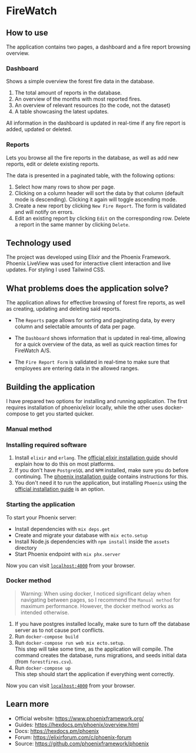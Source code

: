 # FireWatch
## How to use
The application contains two pages, a dashboard and a fire report browsing overview.

### Dashboard
Shows a simple overview the forest fire data in the database.
1. The total amount of reports in the database.
2. An overview of the months with most reported fires.
3. An overview of relevant resources (to the code, not the dataset)
4. A table showcasing the latest updates. 

All information in the dashboard is updated in real-time if any fire report is added, updated or deleted.

### Reports
Lets you browse all the fire reports in the database, as well as add new reports, edit or delete existing reports.

The data is presented in a paginated table, with the following options:
1. Select how many rows to show per page.
2. Clicking on a column header will sort the data by that column (default mode is descending). Clicking it again will toggle ascending mode.
3. Create a new report by clicking `New Fire Report`. The form is validated and will notify on errors.
4. Edit an existing report by clicking `Edit` on the corresponding row. Delete a report in the same manner by clicking `Delete`.

## Technology used
The project was developed using Elixir and the Phoenix Framework. Phoenix LiveView was used for interactive client interaction and live updates. For styling I used Tailwind CSS.

## What problems does the application solve?
The application allows for effective browsing of forest fire reports, as well as creating, updating and deleting said reports. 

* The `Reports` page allows for sorting and paginating data, by every column and selectable amounts of data per page. 

* The `Dashboard` shows information that is updated in real-time, allowing for a quick overview of the data, as well as quick reaction times for FireWatch A/S.

* The `Fire Report Form` is validated in real-time to make sure that employees are entering data in the allowed ranges.

## Building the application
I have prepared two options for installing and running application. The first requires installation of phoenix/elixir locally, while the other uses docker-compose to get you started quicker.

### Manual method

### Installing required software
1. Install `elixir` and `erlang`. The [official elixir installation guide](https://elixir-lang.org/install.html) should explain how to do this on most platforms.
2. If you don't have `PostgreSQL` and `NPM` installed, make sure you do before continuing. The [phoenix installation guide](https://hexdocs.pm/phoenix/installation.html) contains instructions for this.
3. You don't need it to run the application, but installing `Phoenix` using the [official installation guide](https://hexdocs.pm/phoenix/installation.html) is an option. 

### Starting the application
To start your Phoenix server:

  * Install dependencies with `mix deps.get`
  * Create and migrate your database with `mix ecto.setup`
  * Install Node.js dependencies with `npm install` inside the `assets` directory
  * Start Phoenix endpoint with `mix phx.server`

Now you can visit [`localhost:4000`](http://localhost:4000) from your browser.

### Docker method
> Warning: When using docker, I noticed significant delay when navigating between pages, so I recommend the `Manual method` for maximum performance. However, the docker method works as intended otherwise.

1. If you have postgres installed locally, make sure to turn off the database server as to not cause port conflicts.
1. Run `docker-compose build`
2. Run `docker-compose run web mix ecto.setup`. <br/>
  This step will take some time, as the application will compile. The command creates the database, runs migrations, and seeds initial data (from `forestfires.csv`).
3. Run `docker-compose up`<br/>
  This step should start the application if everything went correctly. 

Now you can visit [`localhost:4000`](http://localhost:4000) from your browser.

## Learn more

  * Official website: https://www.phoenixframework.org/
  * Guides: https://hexdocs.pm/phoenix/overview.html
  * Docs: https://hexdocs.pm/phoenix
  * Forum: https://elixirforum.com/c/phoenix-forum
  * Source: https://github.com/phoenixframework/phoenix
